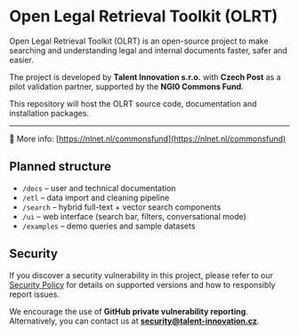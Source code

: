 # Open Legal Retrieval Toolkit (OLRT)

Open Legal Retrieval Toolkit (OLRT) is an open-source project to make searching and understanding legal and internal documents faster, safer and easier.  

The project is developed by **Talent Innovation s.r.o.** with **Czech Post** as a pilot validation partner, supported by the **NGI0 Commons Fund**.  

This repository will host the OLRT source code, documentation and installation packages.  

---
🔗 More info: [https://nlnet.nl/commonsfund](https://nlnet.nl/commonsfund)

## Planned structure
- `/docs` – user and technical documentation  
- `/etl` – data import and cleaning pipeline  
- `/search` – hybrid full-text + vector search components  
- `/ui` – web interface (search bar, filters, conversational mode)  
- `/examples` – demo queries and sample datasets  

## Security

If you discover a security vulnerability in this project, please refer to our
[Security Policy](./SECURITY.md) for details on supported versions and how to
responsibly report issues.

We encourage the use of **GitHub private vulnerability reporting**.  
Alternatively, you can contact us at **security@talent-innovation.cz**.
